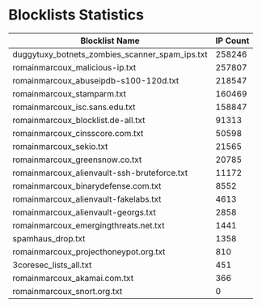 # Blocklists Statistics
| Blocklist Name | IP Count |
|----|----|
| duggytuxy_botnets_zombies_scanner_spam_ips.txt | 258246 |
| romainmarcoux_malicious-ip.txt | 257807 |
| romainmarcoux_abuseipdb-s100-120d.txt | 218547 |
| romainmarcoux_stamparm.txt | 160469 |
| romainmarcoux_isc.sans.edu.txt | 158847 |
| romainmarcoux_blocklist.de-all.txt | 91313 |
| romainmarcoux_cinsscore.com.txt | 50598 |
| romainmarcoux_sekio.txt | 21565 |
| romainmarcoux_greensnow.co.txt | 20785 |
| romainmarcoux_alienvault-ssh-bruteforce.txt | 11172 |
| romainmarcoux_binarydefense.com.txt | 8552 |
| romainmarcoux_alienvault-fakelabs.txt | 4613 |
| romainmarcoux_alienvault-georgs.txt | 2858 |
| romainmarcoux_emergingthreats.net.txt | 1441 |
| spamhaus_drop.txt | 1358 |
| romainmarcoux_projecthoneypot.org.txt | 810 |
| 3coresec_lists_all.txt | 451 |
| romainmarcoux_akamai.com.txt | 366 |
| romainmarcoux_snort.org.txt | 0 |
